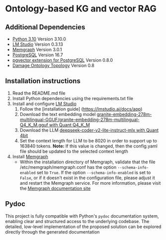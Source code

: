 # Ontology-based KG and vector RAG


## Additional Dependencies

- [Python 3.10](https://www.python.org/downloads/release/python-3100/) Version 3.10.0
- [LM Studio](https://lmstudio.ai/download) Version 0.3.13 
- [Memgraph](https://memgraph.com/docs/getting-started/install-memgraph) Version 3.0.1
- [PostgreSQL](https://www.postgresql.org/download/) Version 16.7
- [pgvector extension for PostgreSQL](https://github.com/pgvector/pgvector) Version 0.8.0
- [Damage Ontology Topology](https://alhakam.github.io/dot/) Version 0.8

## Installation instructions

1. Read the README.md file
2. Install Python dependencies using the requirements.txt file
3. Install and configure [LM Studio](https://lmstudio.ai/download) 
    1. Follow the [installation guide] (https://lmstudio.ai/docs/app)
    2. Download the text embedding model [granite-embedding-278m-multilingual-GGUF/granite-embedding-278m-multilingual-Q4_K_M.gguf with Quant Q4_K_M](https://huggingface.co/lmstudio-community/granite-embedding-278m-multilingual-GGUF)
    3. Download the LLM [deepseek-coder-v2-lite-instruct-mlx with Quant 4bit](https://huggingface.co/mlx-community/DeepSeek-Coder-V2-Lite-Instruct-4bit-mlx) 
    4. Set the context length for LLM to be 8020 in order to support up to 163840 tokens. **Note:** If this value is changed, then the config.yaml file should be updated to the selected context length
4. Install [Memgraph](https://memgraph.com/docs/getting-started/install-memgraph)
    * Within the installation directory of Memgraph, validate that the file /etc/memgraph/memgraph.conf has the option ```--schema-info-enabled``` set to ```True```. If the option ```--schema-info-enabled``` is set to ```False```, or if it doesn't exist in the configuration file, please adjust it and restart the Memgraph service. For more information, please visit the [Memgraph documentation site](https://memgraph.com/docs/database-management/configuration)

## Pydoc
This project is fully compatible with Python's ```pydoc``` documentation system, enabling clear and structured access to the underlying codebase. The detailed, low-level implementation of the proposed solution can be explored directly through the generated documentation



